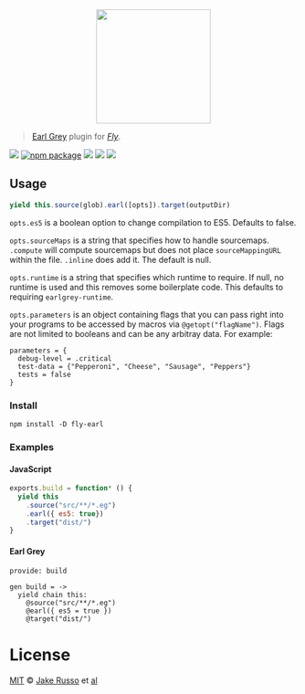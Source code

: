 <div align="center">
  <a href="http://github.com/flyjs/fly">
    <img width=200px  src="https://cloud.githubusercontent.com/assets/8317250/8733685/0be81080-2c40-11e5-98d2-c634f076ccd7.png">
  </a>
</div>

> [Earl Grey](https://breuleux.github.io/earl-grey/) plugin for _[Fly][fly]_.

[![][fly-badge]][fly]
[![npm package][npm-ver-link]][releases]
[![][dl-badge]][npm-pkg-link]
[![][travis-badge]][travis-link]
[![][mit-badge]][mit]

## Usage

```js
yield this.source(glob).earl([opts]).target(outputDir)
```
`opts.es5` is a boolean option to change compilation to ES5.  Defaults to false.

`opts.sourceMaps` is a string that specifies how to handle sourcemaps. `.compute` will compute sourcemaps but does not place `sourceMappingURL` within the file. `.inline` does add it.  The default is null.

`opts.runtime` is a string that specifies which runtime to require.  If null, no runtime is used and this removes some boilerplate code.  This defaults to requiring `earlgrey-runtime`.

`opts.parameters` is an object containing flags that you can pass right into your programs to be accessed by macros via `@getopt("flagName")`.  Flags are not limited to booleans and can be any arbitray data. For example:
```earl-grey
parameters = {
  debug-level = .critical
  test-data = {"Pepperoni", "Cheese", "Sausage", "Peppers"}
  tests = false
}
```
### Install

```
npm install -D fly-earl
```

### Examples

#### JavaScript

```js
exports.build = function* () {
  yield this
    .source("src/**/*.eg")
    .earl({ es5: true})
    .target("dist/")
}
```

#### Earl Grey

```earl-grey
provide: build

gen build = ->
  yield chain this:
    @source("src/**/*.eg")
    @earl({ es5 = true })
    @target("dist/")
```

# License

[MIT][mit] © [Jake Russo][author] et [al][contributors]

[mit]:          http://opensource.org/licenses/MIT
[author]:       http://github.com/MadcapJake
[contributors]: https://github.com/MadcapJake/fly-earl/graphs/contributors
[releases]:     https://github.com/MadcapJake/fly-earl/releases
[fly]:          https://www.github.com/flyjs/fly
[fly-badge]:    https://img.shields.io/badge/fly-JS-05B3E1.svg?style=flat-square
[mit-badge]:    https://img.shields.io/badge/license-MIT-444444.svg?style=flat-square
[npm-pkg-link]: https://www.npmjs.org/package/fly-earl
[npm-ver-link]: https://img.shields.io/npm/v/fly-earl.svg?style=flat-square
[dl-badge]:     http://img.shields.io/npm/dm/fly-earl.svg?style=flat-square
[travis-link]:  https://travis-ci.org/MadcapJake/fly-earl
[travis-badge]: http://img.shields.io/travis/MadcapJake/fly-earl.svg?style=flat-square
